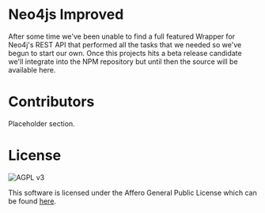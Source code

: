 # Neo4js Improved

After some time we've been unable to find a full featured Wrapper for Neo4j's REST API that 
performed all the tasks that we needed so we've begun to start our own. Once this projects hits
a beta release candidate we'll integrate into the NPM repository but until then the source will
be available here.

# Contributors

Placeholder section.

# License

![AGPL v3](http://www.gnu.org/graphics/agplv3-88x31.png)

This software is licensed under the Affero General Public License which can be found 
[here](http://www.gnu.org/licenses/agpl-3.0.html).